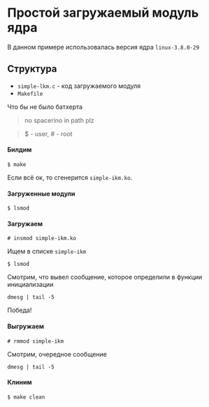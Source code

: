 # Простой загружаемый модуль ядра

В данном примере использовалась версия ядра `linux-3.8.0-29`


## Структура

* `simple-lkm.c` - код загружаемого модуля
* `Makefile`

Что бы не было батхерта
> no spacerino in path plz

> $ - user, # - root

#### Билдим

```
$ make
```

Если всё ок, то сгенерится `simple-ikm.ko`.

#### Загруженные модули

```
$ lsmod
```

#### Загружаем 

```
# insmod simple-ikm.ko
```

Ищем в списке `simple-ikm`

```
$ lsmod
```

Смотрим, что вывел сообщение, которое определили в функции инициализации

```
dmesg | tail -5
```

Победа!

#### Выгружаем

```
# rmmod simple-ikm
```

Смотрим, очередное сообщение

```
dmesg | tail -5
```

#### Клиним

```
$ make clean
```